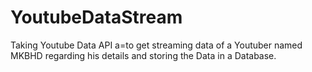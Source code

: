 # YoutubeDataStream
Taking Youtube Data API a=to get streaming data of a Youtuber named MKBHD regarding his details and storing the Data in a Database.
